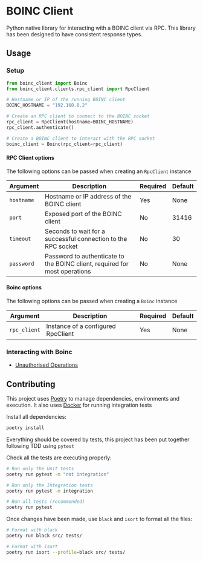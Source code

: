 # BOINC Client

Python native library for interacting with a BOINC client via RPC. This library has been designed to have consistent response types.

## Usage

### Setup

```python
from boinc_client import Boinc
from boinc_client.clients.rpc_client import RpcClient

# Hostname or IP of the running BOINC client
BOINC_HOSTNAME = "192.168.0.2"

# Create an RPC client to connect to the BOINC socket
rpc_client = RpcClient(hostname=BOINC_HOSTNAME)
rpc_client.authenticate()

# Create a BOINC client to interact with the RPC socket
boinc_client = Boinc(rpc_client=rpc_client)
```

#### RPC Client options
The following options can be passed when creating an `RpcClient` instance

| Argument   | Description                                                                | Required | Default |
|------------|----------------------------------------------------------------------------|----------|---------|
| `hostname` | Hostname or IP address of the BOINC client                                 | Yes      | None    |
| `port`     | Exposed port of the BOINC client                                           | No       | 31416   |
| `timeout`  | Seconds to wait for a successful connection to the RPC socket              | No       | 30      |
| `password` | Password to authenticate to the BOINC client, required for most operations | No       | None    |

#### Boinc options
The following options can be passed when creating a `Boinc` instance

| Argument     | Description                        | Required | Default |
|--------------|------------------------------------|----------|---------|
| `rpc_client` | Instance of a configured RpcClient | Yes      | None    |

### Interacting with Boinc

* [Unauthorised Operations](docs/unauthorised.md)

## Contributing

This project uses [Poetry](https://python-poetry.org/) to manage dependencies, environments and execution.
It also uses [Docker](https://www.docker.com/) for running integration tests

Install all dependencies:
```bash
poetry install
```
Everything should be covered by tests, this project has been put together following TDD using `pytest`

Check all the tests are executing properly:
```bash
# Run only the Unit tests
poetry run pytest -m "not integration"

# Run only the Integration tests
poetry run pytest -m integration

# Run all tests (recommended)
poetry run pytest
```

Once changes have been made, use `black` and `isort` to format all the files:
```bash
# Format with black
poetry run black src/ tests/

# Format with isort
poetry run isort --profile=black src/ tests/
```